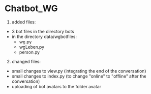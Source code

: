 # Chatbot_WG
1. added files: 
  - 3 bot files in the directory bots
  - in the directory data/wgbotfiles:
    - wg.py
    - wgLeben.py
    - person.py
2. changed files:
  - small changes to view.py (integrating the end of the conversation)
  - small changes to index.py (to change "online" to "offline" after the conversation)
  - uploading of bot avatars to the folder avatar
